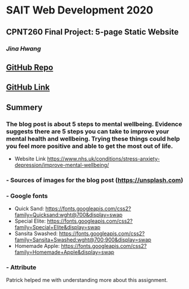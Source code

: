 # SAIT Web Development 2020

## CPNT260 Final Project: 5-page Static Website
### *Jina Hwang*
## [GitHub Repo](https://github.com/geumjinhwang/cpnt201-a2)
## [GitHub Link](https://geumjinhwang.github.io/cpnt201-a2/)

## **Summery**
### The blog post is about 5 steps to mental wellbeing. Evidence suggests there are 5 steps you can take to improve your mental health and wellbeing. Trying these things could help you feel more positive and able to get the most out of life.

- Website Link https://www.nhs.uk/conditions/stress-anxiety-depression/improve-mental-wellbeing/

### - Sources of images for the blog post  (https://unsplash.com)

### - Google fonts
- Quick Sand: https://fonts.googleapis.com/css2?family=Quicksand:wght@700&display=swap
- Special Elite: https://fonts.googleapis.com/css2?family=Special+Elite&display=swap
- Sansita Swashed: https://fonts.googleapis.com/css2?family=Sansita+Swashed:wght@700;900&display=swap
- Homemade Apple: https://fonts.googleapis.com/css2?family=Homemade+Apple&display=swap

### - Attribute 
Patrick helped me with understanding more about this assignment.
